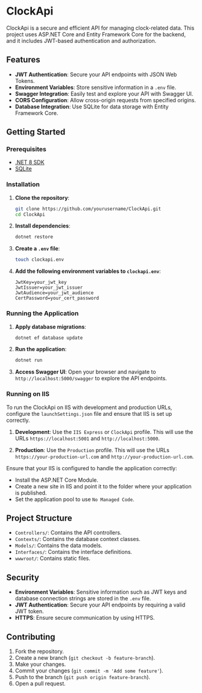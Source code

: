 # ClockApi

ClockApi is a secure and efficient API for managing clock-related data. This project uses ASP\.NET Core and Entity Framework Core for the backend, and it includes JWT-based authentication and authorization.

## Features

- **JWT Authentication**: Secure your API endpoints with JSON Web Tokens.
- **Environment Variables**: Store sensitive information in a `.env` file.
- **Swagger Integration**: Easily test and explore your API with Swagger UI.
- **CORS Configuration**: Allow cross-origin requests from specified origins.
- **Database Integration**: Use SQLite for data storage with Entity Framework Core.

## Getting Started

### Prerequisites

- [.NET 8 SDK](https://dotnet.microsoft.com/download/dotnet/8.0)
- [SQLite](https://www.sqlite.org/download.html)

### Installation

1. **Clone the repository**:
    ```sh
    git clone https://github.com/yourusername/ClockApi.git
    cd ClockApi
    ```

2. **Install dependencies**:
    ```sh
    dotnet restore
    ```

3. **Create a `.env` file**:
    ```sh
    touch clockapi.env
    ```

4. **Add the following environment variables to `clockapi.env`**:
    ```dotenv
    JwtKey=your_jwt_key
    JwtIssuer=your_jwt_issuer
    JwtAudience=your_jwt_audience
    CertPassword=your_cert_password
    ```

### Running the Application

1. **Apply database migrations**:
    ```sh
    dotnet ef database update
    ```

2. **Run the application**:
    ```sh
    dotnet run
    ```

3. **Access Swagger UI**:
    Open your browser and navigate to `http://localhost:5000/swagger` to explore the API endpoints.

### Running on IIS

To run the ClockApi on IIS with development and production URLs, configure the `launchSettings.json` file and ensure that IIS is set up correctly.

1. **Development**: Use the `IIS Express` or `ClockApi` profile. This will use the URLs `https://localhost:5001` and `http://localhost:5000`.

2. **Production**: Use the `Production` profile. This will use the URLs `https://your-production-url.com` and `http://your-production-url.com`.

Ensure that your IIS is configured to handle the application correctly:
- Install the ASP\.NET Core Module.
- Create a new site in IIS and point it to the folder where your application is published.
- Set the application pool to use `No Managed Code`.

## Project Structure

- `Controllers/`: Contains the API controllers.
- `Contexts/`: Contains the database context classes.
- `Models/`: Contains the data models.
- `Interfaces/`: Contains the interface definitions.
- `wwwroot/`: Contains static files.

## Security

- **Environment Variables**: Sensitive information such as JWT keys and database connection strings are stored in the `.env` file.
- **JWT Authentication**: Secure your API endpoints by requiring a valid JWT token.
- **HTTPS**: Ensure secure communication by using HTTPS.

## Contributing

1. Fork the repository.
2. Create a new branch (`git checkout -b feature-branch`).
3. Make your changes.
4. Commit your changes (`git commit -m 'Add some feature'`).
5. Push to the branch (`git push origin feature-branch`).
6. Open a pull request.
